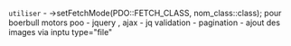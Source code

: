 

`utiliser` 
    - ->setFetchMode(PDO::FETCH_CLASS, nom_class::class); pour boerbull motors poo
    - jquery , ajax
    - jq validation
    - pagination
    - ajout des images via inptu type="file"